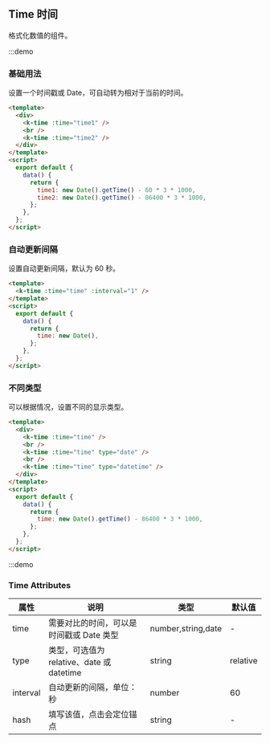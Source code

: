 ## Time 时间

格式化数值的组件。

:::demo

### 基础用法

设置一个时间戳或 Date，可自动转为相对于当前的时间。

```html
<template>
  <div>
    <k-time :time="time1" />
    <br />
    <k-time :time="time2" />
  </div>
</template>
<script>
  export default {
    data() {
      return {
        time1: new Date().getTime() - 60 * 3 * 1000,
        time2: new Date().getTime() - 86400 * 3 * 1000,
      };
    },
  };
</script>
```

### 自动更新间隔

设置自动更新间隔，默认为 60 秒。

```html
<template>
  <k-time :time="time" :interval="1" />
</template>
<script>
  export default {
    data() {
      return {
        time: new Date(),
      };
    },
  };
</script>
```

### 不同类型

可以根据情况，设置不同的显示类型。

```html
<template>
  <div>
    <k-time :time="time" />
    <br />
    <k-time :time="time" type="date" />
    <br />
    <k-time :time="time" type="datetime" />
  </div>
</template>
<script>
  export default {
    data() {
      return {
        time: new Date().getTime() - 86400 * 3 * 1000,
      };
    },
  };
</script>
```

:::demo

### Time Attributes

| 属性     | 说明                                      | 类型               | 默认值   |
| -------- | ----------------------------------------- | ------------------ | -------- |
| time     | 需要对比的时间，可以是时间戳或 Date 类型  | number,string,date | -        |
| type     | 类型，可选值为 relative、date 或 datetime | string             | relative |
| interval | 自动更新的间隔，单位：秒                  | number             | 60       |
| hash     | 填写该值，点击会定位锚点                  | string             | -        |
